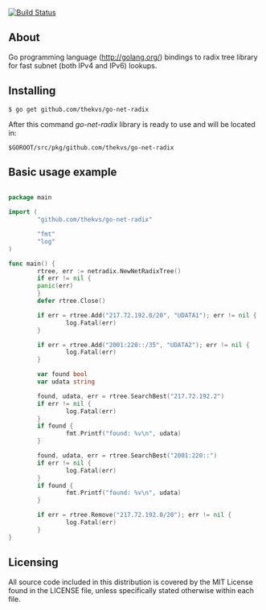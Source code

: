 [![Build Status](https://travis-ci.org/thekvs/go-net-radix.svg?branch=master)](https://travis-ci.org/thekvs/go-net-radix)
## About

Go programming language (http://golang.org/) bindings to radix tree library for fast subnet (both IPv4 and IPv6) lookups.

## Installing
```
$ go get github.com/thekvs/go-net-radix
```

After this command *go-net-radix* library is ready to use and will be located in:
```
$GOROOT/src/pkg/github.com/thekvs/go-net-radix
```

## Basic usage example
```go

package main

import (
        "github.com/thekvs/go-net-radix"

        "fmt"
        "log"
)

func main() {
        rtree, err := netradix.NewNetRadixTree()
        if err != nil {
        panic(err)
        }
        defer rtree.Close()

        if err = rtree.Add("217.72.192.0/20", "UDATA1"); err != nil {
                log.Fatal(err)
        }

        if err = rtree.Add("2001:220::/35", "UDATA2"); err != nil {
                log.Fatal(err)
        }

        var found bool
        var udata string

        found, udata, err = rtree.SearchBest("217.72.192.2")
        if err != nil {
                log.Fatal(err)
        }
        if found {
                fmt.Printf("found: %v\n", udata)
        }

        found, udata, err = rtree.SearchBest("2001:220::")
        if err != nil {
                log.Fatal(err)
        }
        if found {
                fmt.Printf("found: %v\n", udata)
        }

        if err = rtree.Remove("217.72.192.0/20"); err != nil {
                log.Fatal(err)
        }
}

```

## Licensing

All source code included in this distribution is covered by the MIT License found in the LICENSE file,
unless specifically stated otherwise within each file.
